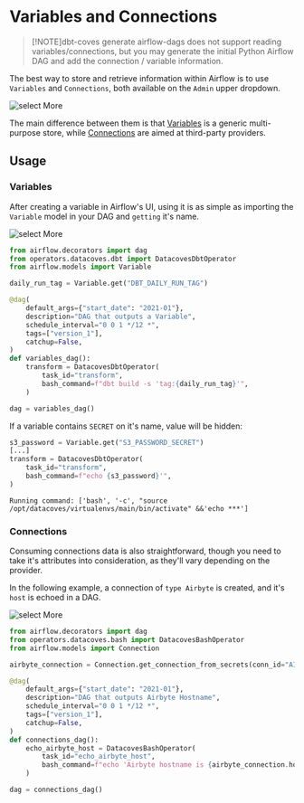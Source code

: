 # Variables and Connections

>[!NOTE]dbt-coves generate airflow-dags does not support reading variables/connections, but you may generate the initial Python Airflow DAG and add the connection / variable information.

The best way to store and retrieve information within Airflow is to use `Variables` and `Connections`, both available on the `Admin` upper dropdown.

![select More](./assets/variables_connections_ui.png)

The main difference between them is that [Variables](https://airflow.apache.org/docs/apache-airflow/2.3.1/howto/variable.html) is a generic multi-purpose store, while [Connections](https://airflow.apache.org/docs/apache-airflow/2.3.1/howto/connection.html) are aimed at third-party providers.

## Usage

### Variables

After creating a variable in Airflow's UI, using it is as simple as importing the `Variable` model in your DAG and `getting` it's name.

![select More](./assets/variable_creation.png)

```python
from airflow.decorators import dag
from operators.datacoves.dbt import DatacovesDbtOperator
from airflow.models import Variable

daily_run_tag = Variable.get("DBT_DAILY_RUN_TAG")

@dag(
    default_args={"start_date": "2021-01"},
    description="DAG that outputs a Variable",
    schedule_interval="0 0 1 */12 *",
    tags=["version_1"],
    catchup=False,
)
def variables_dag():
    transform = DatacovesDbtOperator(
        task_id="transform",
        bash_command=f"dbt build -s 'tag:{daily_run_tag}'",
    )

dag = variables_dag()
```

If a variable contains `SECRET` on it's name, value will be hidden:

```python
s3_password = Variable.get("S3_PASSWORD_SECRET")
[...]
transform = DatacovesDbtOperator(
    task_id="transform",
    bash_command=f"echo {s3_password}'",
)
```

```shell
Running command: ['bash', '-c', "source /opt/datacoves/virtualenvs/main/bin/activate" &&'echo ***']

```

### Connections

Consuming connections data is also straightforward, though you need to take it's attributes into consideration, as they'll vary depending on the provider.

In the following example, a connection of `type Airbyte` is created, and it's `host` is echoed in a DAG.

![select More](./assets/connection_creation.png)

```python
from airflow.decorators import dag
from operators.datacoves.bash import DatacovesBashOperator
from airflow.models import Connection

airbyte_connection = Connection.get_connection_from_secrets(conn_id="AIRBYTE_CONNECTION")

@dag(
    default_args={"start_date": "2021-01"},
    description="DAG that outputs Airbyte Hostname",
    schedule_interval="0 0 1 */12 *",
    tags=["version_1"],
    catchup=False,
)
def connections_dag():
    echo_airbyte_host = DatacovesBashOperator(
        task_id="echo_airbyte_host",
        bash_command=f"echo 'Airbyte hostname is {airbyte_connection.host}'",
    )

dag = connections_dag()
```
